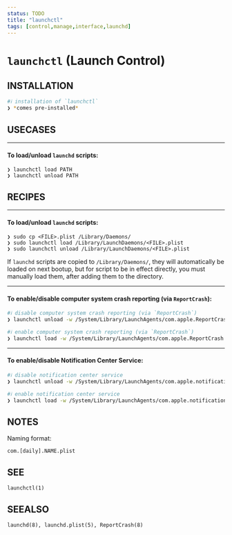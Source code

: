```yaml
---
status: TODO
title: "launchctl"
tags: [control,manage,interface,launchd]
---
```


# `launchctl` (Launch Control)

## INSTALLATION


```bash
#ℹ︎ installation of `launchctl`
❯ *comes pre-installed*
```


## USECASES

----
#### To load/unload `launchd` scripts:

    ❯ launchctl load PATH
    ❯ launchctl unload PATH

## RECIPES

----
#### To load/unload `launchd` scripts:

    ❯ sudo cp <FILE>.plist /Library/Daemons/
    ❯ sudo launchctl load /Library/LaunchDaemons/<FILE>.plist
    ❯ sudo launchctl unload /Library/LaunchDaemons/<FILE>.plist

If `launchd` scripts are copied to `/Library/Daemons/`, they will automatically be loaded on next bootup, but for script to be in effect directly, you must manually load them, after adding them to the directory.

----
#### To enable/disable computer system crash reporting (via `ReportCrash`):


```bash
#ℹ︎ disable computer system crash reporting (via `ReportCrash`)
❯ launchctl unload -w /System/Library/LaunchAgents/com.apple.ReportCrash.plist && sudo launchctl unload -w /System/Library/LaunchDaemons/com.apple.ReportCrash.Root.plist
```



```bash
#ℹ︎ enable computer system crash reporting (via `ReportCrash`)
❯ launchctl load -w /System/Library/LaunchAgents/com.apple.ReportCrash.plist && sudo launchctl load -w /System/Library/LaunchDaemons/com.apple.ReportCrash.Root.plist
```


----
#### To enable/disable Notification Center Service:


```bash
#ℹ︎ disable notification center service
❯ launchctl unload -w /System/Library/LaunchAgents/com.apple.notificationcenterui.plist && killall -9 NotificationCenter
```



```bash
#ℹ︎ enable notification center service
❯ launchctl load -w /System/Library/LaunchAgents/com.apple.notificationcenterui.plist
```



## NOTES

Naming format:

    com.[daily].NAME.plist

## SEE

    launchctl(1)

## SEEALSO

    launchd(8), launchd.plist(5), ReportCrash(8)


